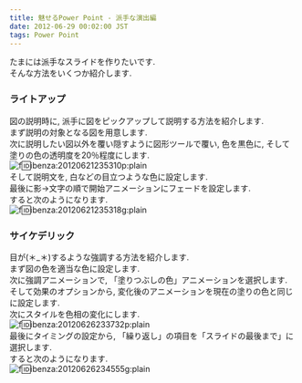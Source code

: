 ```yaml
---
title: 魅せるPower Point - 派手な演出編
date: 2012-06-29 00:02:00 JST
tags: Power Point
---
```


たまには派手なスライドを作りたいです\.  
そんな方法をいくつか紹介します\.

### ライトアップ

図の説明時に, 派手に図をピックアップして説明する方法を紹介します\.  
まず説明の対象となる図を用意します\.  
次に説明したい図以外を覆い隠すように図形ツールで覆い, 色を黒色に, そして塗りの色の透明度を20％程度にします\.  
![f:id:ibenza:20120621235310p:plain](/2012/06/29/20120621235310.png)  
そして説明文を, 白などの目立つような色に設定します\.  
最後に影→文字の順で開始アニメーションにフェードを設定します\.  
すると次のようになります\.  
![f:id:ibenza:20120621235318g:plain](/2012/06/29/20120621235318.gif)

### サイケデリック

目が\(＊\_＊\)するような強調する方法を紹介します\.  
まず図の色を適当な色に設定します\.  
次に強調アニメーションで, 「塗りつぶしの色」アニメーションを選択します\.  
そして効果のオプションから, 変化後のアニメーションを現在の塗りの色と同じに設定します\.  
次にスタイルを色相の変化にします\.  
![f:id:ibenza:20120626233732p:plain](/2012/06/29/20120626233732.png)  
最後にタイミングの設定から, 「繰り返し」の項目を「スライドの最後まで」に選択します\.  
すると次のようになります\.  
![f:id:ibenza:20120626234555g:plain](/2012/06/29/20120626234555.gif)

